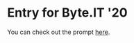 # Entry for Byte.IT '20
You can check out the prompt <a target="_blank" href="http://byteclub.in/byte_it/build_prelim">here</a>.
